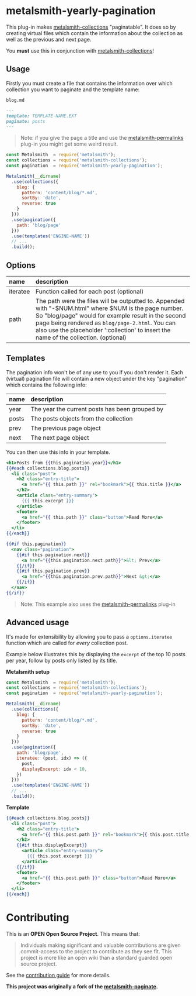 # metalsmith-yearly-pagination

This plug-in makes [metalsmith-collections](https://github.com/segmentio/metalsmith-collections) "paginatable". It does so by creating virtual files which contain the information about the collection as well as the previous and next page.

You **must** use this in conjunction with [metalsmith-collections](https://github.com/segmentio/metalsmith-collections)!

## Usage

Firstly you must create a file that contains the information over which collection you want to paginate and the template name:

`blog.md`
```markdown
---
template: TEMPLATE-NAME.EXT
paginate: posts
---
```
> Note: if you give the page a title and use the [metalsmith-permalinks](https://github.com/segmentio/metalsmith-permalinks) plug-in you might get some weird result.


```js
const Metalsmith  = require('metalsmith');
const collections = require('metalsmith-collections');
const pagination  = require('metalsmith-yearly-pagination');

Metalsmith(__dirname)
  .use(collections({
    blog: {
      pattern: 'content/blog/*.md',
      sortBy: 'date',
      reverse: true
    }
  }))
  .use(pagination({
    path: 'blog/page'
  }))
  .use(templates('ENGINE-NAME'))
  // ...
  .build();
```

## Options
| name | description |
|:-----|:------------|
|iteratee|Function called for each post (optional) |
|path|The path were the files will be outputted to. Appended with "-$NUM.html" where $NUM is the page number. So "blog/page" would for example result in the second page being rendered as `blog/page-2.html`. You can also use the placeholder ':collection' to insert the name of the collection. (optional)|


## Templates

The pagination info won't be of any use to you if you don't render it. Each (virtual) pagination file will contain a new object under the key "pagination" which contains the following info:

| name | description |
|:-----|:------------|
|year|The year the current posts has been grouped by|
|posts|The posts objects from the collection|
|prev|The previous page object|
|next|The next page object|

You can then use this info in your template.

```handlebars
<h1>Posts from {{this.pagination.year}}</h1>
{{#each collections.blog.posts}}
  <li class="post">
    <h2 class="entry-title">
      <a href="{{ this.path }}" rel="bookmark">{{ this.title }}</a>
    </h2>
    <article class="entry-summary">
      {{{ this.excerpt }}}
    </article>
    <footer>
      <a href="{{ this.path }}" class="button">Read More</a>
    </footer>
  </li>
{{/each}}

{{#if this.pagination}}
  <nav class="pagination">
    {{#if this.pagination.next}}
      <a href="{{this.pagination.next.path}}">&lt; Prev</a>
    {{/if}}
    {{#if this.pagination.prev}}
      <a href="{{this.pagination.prev.path}}">Next &gt;</a>
    {{/if}}
  </nav>
{{/if}}
```
> Note: This example also uses the [metalsmith-permalinks](https://github.com/segmentio/metalsmith-permalinks) plug-in

## Advanced usage

It's made for extensibility by allowing you to pass a `options.iteratee` function which are called for *every* collection post.

Example below illustrates this by displaying the `excerpt` of the top 10 posts per year, follow by posts only listed by its title.

**Metalsmith setup**

```js
const Metalsmith  = require('metalsmith');
const collections = require('metalsmith-collections');
const pagination  = require('metalsmith-yearly-pagination');

Metalsmith(__dirname)
  .use(collections({
    blog: {
      pattern: 'content/blog/*.md',
      sortBy: 'date',
      reverse: true
    }
  }))
  .use(pagination({
    path: 'blog/page',
    iteratee: (post, idx) => ({
      post,
      displayExcerpt: idx < 10,
    })
  }))
  .use(templates('ENGINE-NAME'))
  // ...
  .build();
```

**Template**

```handlebars
{{#each collections.blog.posts}}
  <li class="post">
    <h2 class="entry-title">
      <a href="{{ this.post.path }}" rel="bookmark">{{ this.post.title }}</a>
    </h2>
    {{#if this.displayExcerpt}}
      <article class="entry-summary">
        {{{ this.post.excerpt }}}
      </article>
    {{/if}}
    <footer>
      <a href="{{ this.post.path }}" class="button">Read More</a>
    </footer>
  </li>
{{/each}}
```

# Contributing

This is an **OPEN Open Source Project**. This means that:

> Individuals making significant and valuable contributions are given commit-access to the project to contribute as they see fit. This project is more like an open wiki than a standard guarded open source project.

See the [contribution guide](CONTRIBUTING.md) for more details.

**This project was originally a fork of the [metalsmith-paginate](https://github.com/RobinThrift/metalsmith-paginate).**